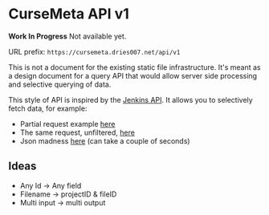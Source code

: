 # CurseMeta API v1

**Work In Progress** Not available yet. 

URL prefix: `https://cursemeta.dries007.net/api/v1`

This is not a document for the existing static file infrastructure. It's meant as a design document for a query API that would allow server side processing and selective querying of data.

This style of API is inspired by the [Jenkins API](https://jenkins.dries007.net/api). It allows you to selectively fetch data, for example:

- Partial request example [here](https://jenkins.dries007.net/job/D3Backend/api/json?tree=lastStableBuild%5Bnumber%2Cartifacts%5B%2A%5D%5D)
- The same request, unfiltered, [here](https://jenkins.dries007.net/job/D3Backend/api/json)
- Json madness [here](https://jenkins.dries007.net/job/CrayCrafting/api/json?tree=%2A%5B%2A%5B%2A%5B%2A%5B%2A%5B%2A%5B%2A%5B%2A%5B%2A%5B%2A%5B%2A%5B%2A%5B%2A%5B%2A%5B%2A%5B%2A%5D%5D%5D%5D%5D%5D%5D%5D%5D%5D%5D%5D%5D%5D%5D) (can take a couple of seconds)

Ideas
-----

- Any Id -> Any field
- Filename -> projectID & fileID
- Multi input -> multi output
